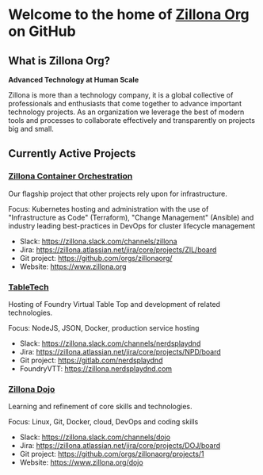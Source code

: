 # Welcome to the home of [Zillona Org](https://www.zillona.org) on GitHub 

## What is Zillona Org?

**Advanced Technology at Human Scale**

Zillona is more than a technology company, it is a global collective of 
professionals and enthusiasts that come together to advance important technology 
projects.
As an organization we leverage the best of modern tools and processes to
collaborate effectively and transparently on projects big and small.

## Currently Active Projects

### [Zillona Container Orchestration](orchestration.md)

Our flagship project that other projects rely upon for infrastructure.

Focus: Kubernetes hosting and administration with the use of "Infrastructure as
Code" (Terraform), "Change Management" (Ansible) and industry leading 
best-practices in DevOps for cluster lifecycle management

* Slack: https://zillona.slack.com/channels/zillona
* Jira: https://zillona.atlassian.net/jira/core/projects/ZIL/board
* Git project: https://github.com/orgs/zillonaorg/
* Website: https://www.zillona.org

### [TableTech](tabletech.md)

Hosting of Foundry Virtual Table Top and development of related technologies.

Focus: NodeJS, JSON, Docker, production service hosting

* Slack: https://zillona.slack.com/channels/nerdsplaydnd
* Jira: https://zillona.atlassian.net/jira/core/projects/NPD/board
* Git project: https://gitlab.com/nerdsplaydnd
* FoundryVTT: https://zillona.nerdsplaydnd.com

### [Zillona Dojo](dojo.md)

Learning and refinement of core skills and technologies.

Focus: Linux, Git, Docker, cloud, DevOps and coding skills

* Slack: https://zillona.slack.com/channels/dojo
* Jira: https://zillona.atlassian.net/jira/core/projects/DOJ/board
* Git project: https://github.com/orgs/zillonaorg/projects/1
* Website: https://www.zillona.org/dojo
